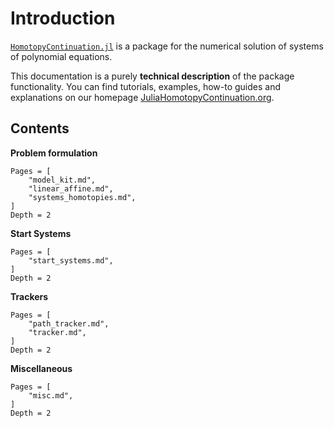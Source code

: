 # Introduction

[`HomotopyContinuation.jl`](https://www.JuliaHomotopyContinuation.org) is a package for the numerical solution of systems of polynomial equations.

This documentation is a purely **technical description** of the package functionality.
You can find tutorials, examples, how-to guides and explanations on our homepage
[JuliaHomotopyContinuation.org](https://www.JuliaHomotopyContinuation.org).

## Contents

**Problem formulation**
```@contents
Pages = [
    "model_kit.md",
    "linear_affine.md",
    "systems_homotopies.md",
]
Depth = 2
```

**Start Systems**
```@contents
Pages = [
    "start_systems.md",
]
Depth = 2
```

**Trackers**
```@contents
Pages = [
    "path_tracker.md",
    "tracker.md",
]
Depth = 2
```

**Miscellaneous**
```@contents
Pages = [
    "misc.md",
]
Depth = 2
```

